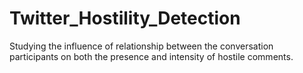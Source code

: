 # Twitter_Hostility_Detection
Studying the influence of relationship between the conversation participants on both the presence and intensity of hostile comments.
